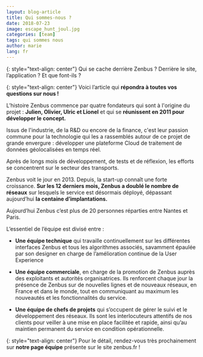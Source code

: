 ```yaml
---
layout: blog-article
title: Qui sommes-nous ?
date: 2018-07-23
image: escape_hunt_joul.jpg
categories: [team]
tags: qui sommes nous
author: marie
lang: fr
---
```

{: style="text-align: center"}
Qui se cache derrière Zenbus ? Derrière le site, l’application ?
Et que font-ils ?

{: style="text-align: center"}
Voici l’article qui **répondra à toutes vos questions sur nous !**

L’histoire Zenbus commence par quatre fondateurs qui sont à l'origine du projet : **Julien, Olivier, Ulric et Lionel** et qui se **réunissent en 2011 pour développer le concept.**

Issus de l'industrie, de la R&D ou encore de la finance, c'est leur passion commune pour la technologie qui les a rassemblés autour de ce projet de grande envergure : développer une plateforme Cloud de traitement de données géolocalisées en temps réel.

Après de longs mois de développement, de tests et de réflexion, les efforts se concentrent sur le secteur des transports.

Zenbus voit le jour en 2013. Depuis, la start-up connaît une forte croissance. **Sur les 12 derniers mois, Zenbus a doublé le nombre de réseaux** sur lesquels le service est désormais déployé, dépassant aujourd’hui **la centaine d’implantations.** 

Aujourd’hui Zenbus c’est plus de 20 personnes réparties entre Nantes et Paris.

L’essentiel de l’équipe est divisé entre :
* **Une équipe technique** qui travaille continuellement sur les différentes interfaces Zenbus et tous les algorithmes associés, savamment épaulée par son designer en charge de l’amélioration continue de la User Experience

* **Une équipe commerciale**, en charge de la promotion de Zenbus auprès des exploitants et autorités organisatrices. Ils renforcent chaque jour la présence de Zenbus sur de nouvelles lignes et de nouveaux réseaux, en France et dans le monde, tout en communiquant au maximum les nouveautés et les fonctionnalités du service.

* **Une équipe de chefs de projets** qui s’occupent de gérer le suivi et le développement des réseaux. Ils sont les interlocuteurs attentifs de nos clients pour veiller à une mise en place facilitée et rapide, ainsi qu’au maintien permanent du service en condition opérationnelle.

{: style="text-align: center"}
Pour le détail, rendez-vous très prochainement sur **notre page équipe** présente sur le site zenbus.fr !
